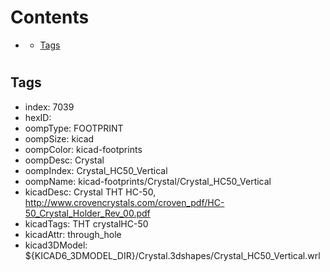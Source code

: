 



Contents
========

* [](#)
	* [Tags](#tags)

# 

## Tags

- index: 7039
- hexID: 
- oompType: FOOTPRINT
- oompSize: kicad
- oompColor: kicad-footprints
- oompDesc: Crystal
- oompIndex: Crystal_HC50_Vertical
- oompName: kicad-footprints/Crystal/Crystal_HC50_Vertical
- kicadDesc: Crystal THT HC-50, http://www.crovencrystals.com/croven_pdf/HC-50_Crystal_Holder_Rev_00.pdf
- kicadTags: THT crystalHC-50
- kicadAttr: through_hole
- kicad3DModel: ${KICAD6_3DMODEL_DIR}/Crystal.3dshapes/Crystal_HC50_Vertical.wrl
